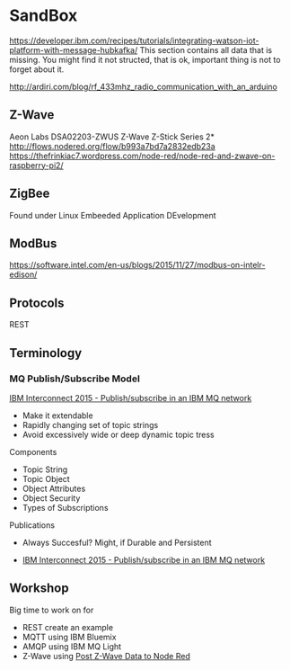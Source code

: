 SandBox
==

https://developer.ibm.com/recipes/tutorials/integrating-watson-iot-platform-with-message-hubkafka/
This section contains all data that is missing. You might find it not structed, that is ok, important thing is not to forget about it.

http://ardiri.com/blog/rf_433mhz_radio_communication_with_an_arduino

## Z-Wave

Aeon Labs DSA02203-ZWUS Z-Wave Z-Stick Series 2*
http://flows.nodered.org/flow/b993a7bd7a2832edb23a
https://thefrinkiac7.wordpress.com/node-red/node-red-and-zwave-on-raspberry-pi2/

## ZigBee

Found under Linux Embeeded Application DEvelopment

## ModBus

https://software.intel.com/en-us/blogs/2015/11/27/modbus-on-intelr-edison/

## Protocols

REST

## Terminology

### MQ Publish/Subscribe Model

[IBM Interconnect 2015 - Publish/subscribe in an IBM MQ network ](https://www.youtube.com/watch?v=iBq3oUBZ-9s)

- Make it extendable
- Rapidly changing set of topic strings
- Avoid excessively wide or deep dynamic topic tress

Components

- Topic String
- Topic Object
- Object Attributes
- Object Security
- Types of Subscriptions

Publications

- Always Succesful? Might, if Durable and Persistent

- [IBM Interconnect 2015 - Publish/subscribe in an IBM MQ network ](https://www.youtube.com/watch?v=iBq3oUBZ-9s)

## Workshop

Big time to work on for

- REST create an example
- MQTT using IBM Bluemix
- AMQP using IBM MQ Light
- Z-Wave using [Post Z-Wave Data to Node Red](https://www.ibm.com/developerworks/community/blogs/cee6c09c-a315-4b04-ad14-57d6a60fa8bb/entry/post_z_wave_data_to_node_red?lang=en)